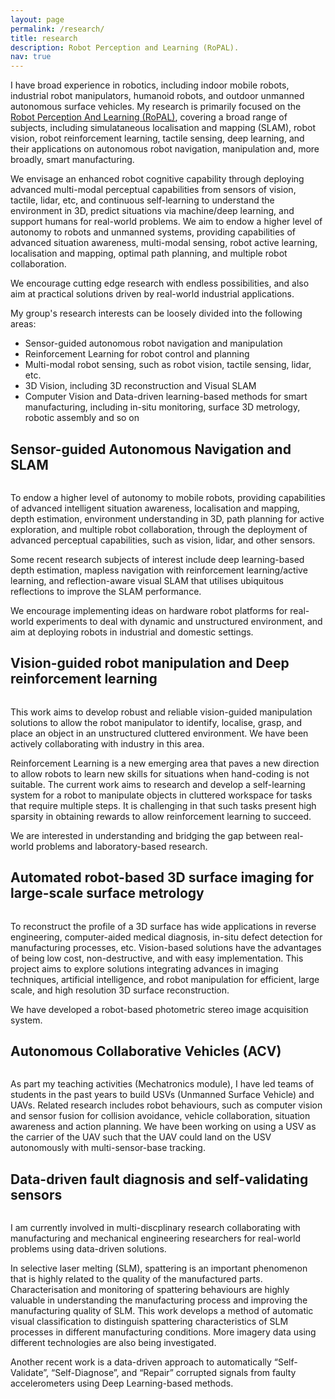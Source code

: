 ```yaml
---
layout: page
permalink: /research/
title: research
description: Robot Perception and Learning (RoPAL).
nav: true
---
```


I have broad experience in robotics, including indoor mobile robots, industrial robot manipulators, humanoid robots, and outdoor unmanned autonomous surface vehicles. My research is primarily focused on the [Robot Perception And Learning (RoPAL)](), covering a broad range of subjects, including simulataneous localisation and mapping (SLAM), robot vision, robot reinforcement learning, tactile sensing, deep learning, and their applications on autonomous robot navigation, manipulation and, more broadly, smart manufacturing.

We envisage an enhanced robot cognitive capability through deploying advanced multi-modal perceptual capabilities from sensors of vision, tactile, lidar, etc, and continuous self-learning to understand the environment in 3D, predict situations via machine/deep learning, and support humans for real-world problems. We aim to endow a higher level of autonomy to robots and unmanned systems, providing capabilities of advanced situation awareness, multi-modal sensing, robot active learning, localisation and mapping, optimal path planning, and multiple robot collaboration. 

We encourage cutting edge research with endless possibilities, and also aim at practical solutions driven by real-world industrial applications. 

My group's research interests can be loosely divided into the following areas:

  - Sensor-guided autonomous robot navigation and manipulation
  - Reinforcement Learning for robot control and planning
  - Multi-modal robot sensing, such as robot vision, tactile sensing, lidar, etc.
  - 3D Vision, including 3D reconstruction and Visual SLAM
  - Computer Vision and Data-driven learning-based methods for smart manufacturing, including in-situ monitoring, surface 3D metrology, robotic assembly and so on

## Sensor-guided Autonomous Navigation and SLAM
<div class="row">
    <div class="col-sm-4 mt-3 mt-md-0">
        <img class="img-fluid rounded z-depth-1" src="{{ '/assets/img/vservo.png' | relative_url }}" alt="" title="example image"/>
    </div>
    <div class="col-sm-4 mt-3 mt-md-0">
        <img class="img-fluid rounded z-depth-1" src="{{ '/assets/img/youbot.png' | relative_url }}" alt="" title="example image"/>
    </div>
    <div class="col-sm-8 mt-3 mt-md-0">
        <img class="img-fluid rounded z-depth-1" src="{{ '/assets/img/depth.png' | relative_url }}" alt="" title="example image"/>
    </div>
</div>


To endow a higher level of autonomy to mobile robots, providing capabilities of advanced intelligent situation awareness, localisation and mapping, depth estimation, environment understanding in 3D, path planning for active exploration, and multiple robot collaboration, through the deployment of advanced perceptual capabilities, such as vision, lidar, and other sensors.

Some recent research subjects of interest include deep learning-based depth estimation, mapless navigation with reinforcement learning/active learning, and reflection-aware visual SLAM that utilises ubiquitous reflections to improve the SLAM performance. 

We encourage implementing ideas on hardware robot platforms for real-world experiments to deal with dynamic and unstructured environment, and aim at deploying robots in industrial and domestic settings.

## Vision-guided robot manipulation and Deep reinforcement learning 
<div class="col">
    <div class="col-sm-8 mt-3 mt-md-0">
        <img class="img-fluid rounded z-depth-1" src="{{ '/assets/img/kukaiiwa.png' | relative_url }}" alt="" title="example image"/>
    </div>
    <div class="col-sm-8 mt-3 mt-md-0">
        <img class="img-fluid rounded z-depth-1" src="{{ '/assets/img/rl_robot1.png' | relative_url }}" alt="" title="example image"/>
    </div>
</div>

This work aims to develop robust and reliable vision-guided manipulation solutions to allow the robot manipulator to identify, localise, grasp, and place an object in an unstructured cluttered environment. We have been actively collaborating with industry in this area. 

Reinforcement Learning is a new emerging area that paves a new direction to allow robots to learn new skills for situations when hand-coding is not suitable. The current work aims to research and develop a self-learning system for a robot to manipulate objects in cluttered workspace for tasks that require multiple steps. It is challenging in that such tasks present high sparsity in obtaining rewards to allow reinforcement learning to succeed.

We are interested in understanding and bridging the gap between real-world problems and laboratory-based research. 

## Automated robot-based 3D surface imaging for large-scale surface metrology 
<div class="row">
    <div class="col-sm-8 mt-3 mt-md-0">
        <img class="img-fluid rounded z-depth-1" src="{{ '/assets/img/ps1.png' | relative_url }}" alt="" title="example image"/>
    </div>
</div>

To reconstruct the profile of a 3D surface has wide applications in reverse engineering, computer-aided medical diagnosis, in-situ defect detection for manufacturing processes, etc. Vision-based solutions have the advantages of being low cost, non-destructive, and with easy implementation. This project aims to explore solutions integrating advances in imaging techniques, artificial intelligence, and robot manipulation for efficient, large scale, and high resolution 3D surface reconstruction. 

We have developed a robot-based photometric stereo image acquisition system. 

## Autonomous Collaborative Vehicles (ACV)
<div class="row">
    <div class="col-sm-4 mt-3 mt-md-0">
        <img class="img-fluid rounded z-depth-1" src="{{ '/assets/img/IMG_6562.jpg' | relative_url }}" alt="" title="example image"/>
    </div>
    <div class="col-sm-4 mt-3 mt-md-0">
        <img class="img-fluid rounded z-depth-1" src="{{ '/assets/img/IMG_6563.jpg' | relative_url }}" alt="" title="example image"/>
    </div>
    <div class="col-sm-4 mt-3 mt-md-0">
        <img class="img-fluid rounded z-depth-1" src="{{ '/assets/img/IMG_6565.jpg' | relative_url }}" alt="" title="example image"/>
    </div>
</div>

As part my teaching activities (Mechatronics module), I have led teams of students in the past years to build USVs (Unmanned Surface Vehicle) and UAVs. Related research includes robot behaviours, such as computer vision and sensor fusion for collision avoidance, vehicle collaboration, situation awareness and action planning. We have been working on using a USV as the carrier of the UAV such that the UAV could land on the USV autonomously with multi-sensor-base tracking. 


## Data-driven fault diagnosis and self-validating sensors
<div class="row">
    <div class="col-sm-4 mt-3 mt-md-0">
        <img class="img-fluid rounded z-depth-1" src="{{ '/assets/img/layout0620_n.jpg' | relative_url }}" alt="" title="SLM monitoring"/>
    </div>
    <div class="col-sm-4 mt-3 mt-md-0">
        <img class="img-fluid rounded z-depth-1" src="{{ '/assets/img/frame3974.jpg' | relative_url }}" alt="" title="SLM spattering"/>
    </div>
</div>
<div class="row">
    <div class="col-sm-4 mt-3 mt-md-0">
        <img class="img-fluid rounded z-depth-1" src="{{ '/assets/img/slm_diagram.jpg' | relative_url }}" alt="" title="SLM porosities"/>
    </div>
    <div class="col-sm-4 mt-3 mt-md-0">
        <img class="img-fluid rounded z-depth-1" src="{{ '/assets/img/self_validate.png' | relative_url }}" alt="" title="Signal reconstruction with deep learning"/>
    </div>
</div>

I am currently involved in multi-discplinary research collaborating with manufacturing and mechanical engineering researchers for real-world problems using data-driven solutions. 

In selective laser melting (SLM), spattering is an important phenomenon that is highly related to the quality of the manufactured parts. Characterisation and monitoring of spattering behaviours are highly valuable in understanding the manufacturing process and improving the manufacturing quality of SLM. This work develops a method of automatic visual classification to distinguish spattering characteristics of SLM processes in different manufacturing conditions. More imagery data using different technologies are also being investigated. 

Another recent work is a data-driven approach to automatically “Self-Validate”, “Self-Diagnose”, and “Repair” corrupted signals from faulty accelerometers using Deep Learning-based methods. 

